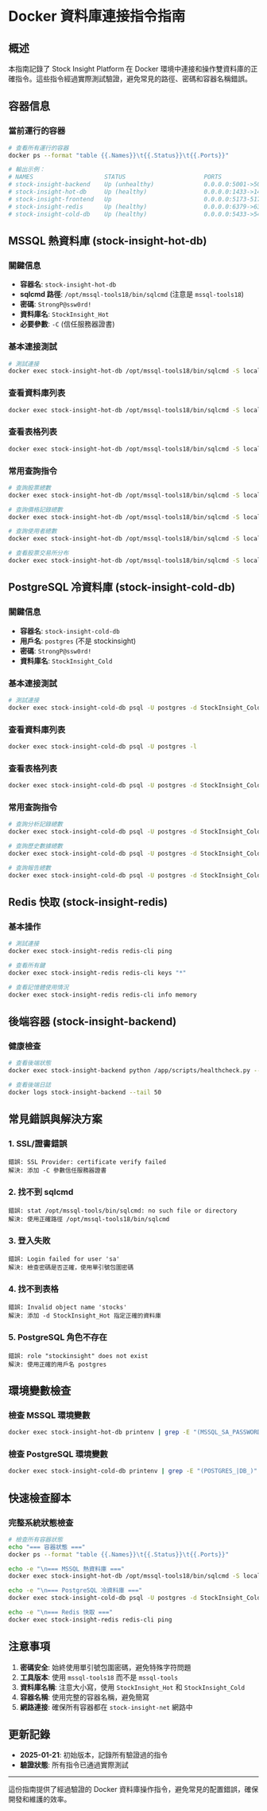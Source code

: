 # Docker 資料庫連接指令指南

## 概述
本指南記錄了 Stock Insight Platform 在 Docker 環境中連接和操作雙資料庫的正確指令。這些指令經過實際測試驗證，避免常見的路徑、密碼和容器名稱錯誤。

## 容器信息

### 當前運行的容器
```bash
# 查看所有運行的容器
docker ps --format "table {{.Names}}\t{{.Status}}\t{{.Ports}}"

# 輸出示例：
# NAMES                    STATUS                      PORTS
# stock-insight-backend    Up (unhealthy)              0.0.0.0:5001->5000/tcp
# stock-insight-hot-db     Up (healthy)                0.0.0.0:1433->1433/tcp
# stock-insight-frontend   Up                          0.0.0.0:5173-5174->5173-5174/tcp
# stock-insight-redis      Up (healthy)                0.0.0.0:6379->6379/tcp
# stock-insight-cold-db    Up (healthy)                0.0.0.0:5433->5432/tcp
```

## MSSQL 熱資料庫 (stock-insight-hot-db)

### 關鍵信息
- **容器名**: `stock-insight-hot-db`
- **sqlcmd 路徑**: `/opt/mssql-tools18/bin/sqlcmd` (注意是 `mssql-tools18`)
- **密碼**: `StrongP@ssw0rd!`
- **資料庫名**: `StockInsight_Hot`
- **必要參數**: `-C` (信任服務器證書)

### 基本連接測試
```bash
# 測試連接
docker exec stock-insight-hot-db /opt/mssql-tools18/bin/sqlcmd -S localhost -U sa -P 'StrongP@ssw0rd!' -C -Q "SELECT 1 as test"
```

### 查看資料庫列表
```bash
docker exec stock-insight-hot-db /opt/mssql-tools18/bin/sqlcmd -S localhost -U sa -P 'StrongP@ssw0rd!' -C -Q "SELECT name FROM sys.databases"
```

### 查看表格列表
```bash
docker exec stock-insight-hot-db /opt/mssql-tools18/bin/sqlcmd -S localhost -U sa -P 'StrongP@ssw0rd!' -C -d StockInsight_Hot -Q "SELECT TABLE_NAME FROM INFORMATION_SCHEMA.TABLES WHERE TABLE_TYPE = 'BASE TABLE'"
```

### 常用查詢指令
```bash
# 查詢股票總數
docker exec stock-insight-hot-db /opt/mssql-tools18/bin/sqlcmd -S localhost -U sa -P 'StrongP@ssw0rd!' -C -d StockInsight_Hot -Q "SELECT COUNT(*) as total_stocks FROM stocks"

# 查詢價格記錄總數
docker exec stock-insight-hot-db /opt/mssql-tools18/bin/sqlcmd -S localhost -U sa -P 'StrongP@ssw0rd!' -C -d StockInsight_Hot -Q "SELECT COUNT(*) as total_prices FROM stock_prices"

# 查詢使用者總數
docker exec stock-insight-hot-db /opt/mssql-tools18/bin/sqlcmd -S localhost -U sa -P 'StrongP@ssw0rd!' -C -d StockInsight_Hot -Q "SELECT COUNT(*) as total_users FROM users"

# 查看股票交易所分布
docker exec stock-insight-hot-db /opt/mssql-tools18/bin/sqlcmd -S localhost -U sa -P 'StrongP@ssw0rd!' -C -d StockInsight_Hot -Q "SELECT exchange, COUNT(*) as count FROM stocks GROUP BY exchange"
```

## PostgreSQL 冷資料庫 (stock-insight-cold-db)

### 關鍵信息
- **容器名**: `stock-insight-cold-db`
- **用戶名**: `postgres` (不是 stockinsight)
- **密碼**: `StrongP@ssw0rd!`
- **資料庫名**: `StockInsight_Cold`

### 基本連接測試
```bash
# 測試連接
docker exec stock-insight-cold-db psql -U postgres -d StockInsight_Cold -c "SELECT 1 as test"
```

### 查看資料庫列表
```bash
docker exec stock-insight-cold-db psql -U postgres -l
```

### 查看表格列表
```bash
docker exec stock-insight-cold-db psql -U postgres -d StockInsight_Cold -c "\dt"
```

### 常用查詢指令
```bash
# 查詢分析記錄總數
docker exec stock-insight-cold-db psql -U postgres -d StockInsight_Cold -c "SELECT COUNT(*) as total_analysis FROM stock_analysis"

# 查詢歷史數據總數
docker exec stock-insight-cold-db psql -U postgres -d StockInsight_Cold -c "SELECT COUNT(*) as total_historical FROM historical_data"

# 查詢報告總數
docker exec stock-insight-cold-db psql -U postgres -d StockInsight_Cold -c "SELECT COUNT(*) as total_reports FROM reports"
```

## Redis 快取 (stock-insight-redis)

### 基本操作
```bash
# 測試連接
docker exec stock-insight-redis redis-cli ping

# 查看所有鍵
docker exec stock-insight-redis redis-cli keys "*"

# 查看記憶體使用情況
docker exec stock-insight-redis redis-cli info memory
```

## 後端容器 (stock-insight-backend)

### 健康檢查
```bash
# 查看後端狀態
docker exec stock-insight-backend python /app/scripts/healthcheck.py --docker

# 查看後端日誌
docker logs stock-insight-backend --tail 50
```

## 常見錯誤與解決方案

### 1. SSL/證書錯誤
```
錯誤: SSL Provider: certificate verify failed
解決: 添加 -C 參數信任服務器證書
```

### 2. 找不到 sqlcmd
```
錯誤: stat /opt/mssql-tools/bin/sqlcmd: no such file or directory
解決: 使用正確路徑 /opt/mssql-tools18/bin/sqlcmd
```

### 3. 登入失敗
```
錯誤: Login failed for user 'sa'
解決: 檢查密碼是否正確，使用單引號包圍密碼
```

### 4. 找不到表格
```
錯誤: Invalid object name 'stocks'
解決: 添加 -d StockInsight_Hot 指定正確的資料庫
```

### 5. PostgreSQL 角色不存在
```
錯誤: role "stockinsight" does not exist
解決: 使用正確的用戶名 postgres
```

## 環境變數檢查

### 檢查 MSSQL 環境變數
```bash
docker exec stock-insight-hot-db printenv | grep -E "(MSSQL_SA_PASSWORD|SA_PASSWORD)"
```

### 檢查 PostgreSQL 環境變數
```bash
docker exec stock-insight-cold-db printenv | grep -E "(POSTGRES_|DB_)"
```

## 快速檢查腳本

### 完整系統狀態檢查
```bash
# 檢查所有容器狀態
echo "=== 容器狀態 ==="
docker ps --format "table {{.Names}}\t{{.Status}}\t{{.Ports}}"

echo -e "\n=== MSSQL 熱資料庫 ==="
docker exec stock-insight-hot-db /opt/mssql-tools18/bin/sqlcmd -S localhost -U sa -P 'StrongP@ssw0rd!' -C -d StockInsight_Hot -Q "SELECT COUNT(*) as total_stocks FROM stocks"

echo -e "\n=== PostgreSQL 冷資料庫 ==="
docker exec stock-insight-cold-db psql -U postgres -d StockInsight_Cold -c "SELECT COUNT(*) as total_analysis FROM stock_analysis"

echo -e "\n=== Redis 快取 ==="
docker exec stock-insight-redis redis-cli ping
```

## 注意事項

1. **密碼安全**: 始終使用單引號包圍密碼，避免特殊字符問題
2. **工具版本**: 使用 `mssql-tools18` 而不是 `mssql-tools`
3. **資料庫名稱**: 注意大小寫，使用 `StockInsight_Hot` 和 `StockInsight_Cold`
4. **容器名稱**: 使用完整的容器名稱，避免簡寫
5. **網路連接**: 確保所有容器都在 `stock-insight-net` 網路中

## 更新記錄

- **2025-01-21**: 初始版本，記錄所有驗證過的指令
- **驗證狀態**: 所有指令已通過實際測試

---

這份指南提供了經過驗證的 Docker 資料庫操作指令，避免常見的配置錯誤，確保開發和維護的效率。 